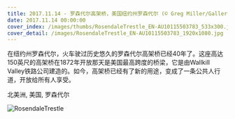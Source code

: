 ```yaml
---
title: 2017.11.14 - 罗森代尔高架桥，美国纽约州罗森代尔 (© Greg Miller/Gallery Stock)
date: 2017.11.14 00:00:00
cover_index: /images/thumbs/RosendaleTrestle_EN-AU10115503783_533x300.jpg
cover_detail: /images/RosendaleTrestle_EN-AU10115503783_1920x1080.jpg
---
```


在纽约州罗森代尔，火车驶过历史悠久的罗森代尔高架桥已经40年了。这座高达150英尺的高架桥在1872年开放那天是美国最高跨度的桥梁，它是由Wallkill
Valley铁路公司建造的。如今，高架桥已经有了新的用途，变成了一条公共人行道，开放给所有人享受。

北美洲, 美国, 罗森代尔

![RosendaleTrestle](/images/RosendaleTrestle_EN-AU10115503783_1920x1080.jpg)
